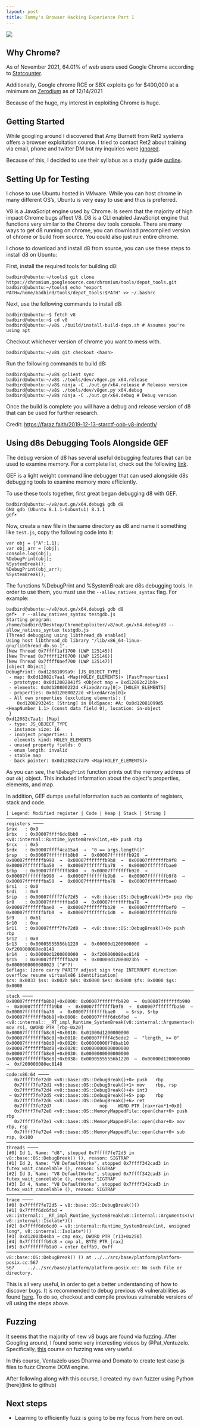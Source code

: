 ```yaml
---
layout: post
title: Tommy's Browser Hacking Experience Part 1
---
```


![](C:\Tools\BrowserExploitStudy2.0\writeup\chrome_rocks.png)

## Why Chrome?

As of November 2021, 64.01% of web users used Google Chrome according to [Statcounter](https://gs.statcounter.com/browser-market-share).

Additionally, Google chrome RCE or SBX exploits go for $400,000 at a minimum on [Zerodium](https://zerodium.com/temporary.html) as of 12/14/2021 

Because of the huge, my interest in exploiting Chrome is huge. 

## Getting Started

While googling around I discovered that Amy Burnett from Ret2 systems offers a browser exploitation course. I tried to contact Ret2 about training via email, phone and twitter DM but my inquiries were [ignored](https://twitter.com/b4db1rd/status/1450543981624889349).

Because of this, I decided to use their syllabus as a study guide [outline](githublink).

## Setting Up for Testing

I chose to use Ubuntu hosted in VMware. While you can host chrome in many different OS’s, Ubuntu is very easy to use and thus is preferred. 

V8 is a JavaScript engine used by Chrome. Is seem that the majority of high impact Chrome bugs affect V8. D8 is a CLI enabled JavaScript engine that functions very similar to the Chrome dev tools console.  There are many ways to get d8 running on chrome, you can download precompiled version of chrome or build from source. You could also just run entire chrome. 

I chose to download and install d8 from source, you can use these steps to install d8 on Ubuntu:


First, install the required tools for building d8:
```
badbird@ubuntu:~/tools$ git clone https://chromium.googlesource.com/chromium/tools/depot_tools.git
badbird@ubuntu:~/tools$ echo "export PATH=/home/badbird/tools/depot_tools:$PATH" >> ~/.bashrc
```

Next, use the following commands to install d8:
```
badbird@ubuntu:~$ fetch v8
badbird@ubuntu:~$ cd v8
badbird@ubuntu:~/v8$ ./build/install-build-deps.sh # Assumes you're using apt
```

Checkout whichever version of chrome you want to mess with.
```
badbird@ubuntu:~/v8$ git checkout <hash>
```

Run the following commands to build d8:
```
badbird@ubuntu:~/v8$ gclient sync
badbird@ubuntu:~/v8$ ./tools/dev/v8gen.py x64.release
badbird@ubuntu:~/v8$ ninja -C ./out.gn/x64.release # Release version
badbird@ubuntu:~/v8$ ./tools/dev/v8gen.py x64.debug
badbird@ubuntu:~/v8$ ninja -C ./out.gn/x64.debug # Debug version
```

Once the build is complete you will have a debug and release version of d8 that can be used for further research. 

Credit:
https://faraz.faith/2019-12-13-starctf-oob-v8-indepth/

## Using d8s Debugging Tools Alongside GEF

The debug version of d8 has several useful debugging features that can be used to examine memory. 
For a complete list, check out the following [link](https://chromium.googlesource.com/external/v8/+/95fef17346bb1ca4e29e5d28115046f52d78af51/src/runtime/runtime.h). 

GEF is a light weight command line debugger that can used alongside d8s debugging tools to examine memory more efficiently.

To use these tools together, first great began debugging d8 with GEF.
```
badbird@ubuntu:~/v8/out.gn/x64.debug$ gdb d8
GNU gdb (Ubuntu 8.1.1-0ubuntu1) 8.1.1
gef➤
```

Now, create a new file in the same directory as d8 and name it something like `test.js`, copy the following code into it:
```
var obj = {"A":1.1};
var obj_arr = [obj];
console.log(obj);
%DebugPrint(obj);
%SystemBreak();
%DebugPrint(obj_arr);
%SystemBreak();
```

The functions %DebugPrint and %SystemBreak are d8s debugging tools. In order to use them, you must use the `--allow_natives_syntax` flag. For example:
```
badbird@ubuntu:~/v8/out.gn/x64.debug$ gdb d8 
gef➤  r --allow_natives_syntax testgdb.js 
Starting program: /home/badbird/Desktop/ChromeExploiter/v8/out.gn/x64.debug/d8 --allow_natives_syntax testgdb.js
[Thread debugging using libthread_db enabled]
Using host libthread_db library "/lib/x86_64-linux-gnu/libthread_db.so.1".
[New Thread 0x7ffff1af1700 (LWP 125145)]
[New Thread 0x7ffff12f0700 (LWP 125146)]
[New Thread 0x7ffff0aef700 (LWP 125147)]
[object Object]
DebugPrint: 0xd12081099a9: [JS_OBJECT_TYPE]
 - map: 0x0d12082c7aa1 <Map(HOLEY_ELEMENTS)> [FastProperties]
 - prototype: 0x0d12082841f5 <Object map = 0xd12082c21b9>
 - elements: 0x0d120800222d <FixedArray[0]> [HOLEY_ELEMENTS]
 - properties: 0x0d120800222d <FixedArray[0]>
 - All own properties (excluding elements): {
    0xd1208293245: [String] in OldSpace: #A: 0x0d12081099d5 <HeapNumber 1.1> (const data field 0), location: in-object
 }
0xd12082c7aa1: [Map]
 - type: JS_OBJECT_TYPE
 - instance size: 16
 - inobject properties: 1
 - elements kind: HOLEY_ELEMENTS
 - unused property fields: 0
 - enum length: invalid
 - stable_map
 - back pointer: 0x0d12082c7a79 <Map(HOLEY_ELEMENTS)>
```

As you can see, the `%DebugPrint` function prints out the memory address of our `obj` object. This included information about the object's properties, elements, and map.

In addition, GEF dumps useful information such as contents of registers, stack and code. 

```
[ Legend: Modified register | Code | Heap | Stack | String ]
──────────────────────────────────────────────────────────────────────────────────────────────────────────── registers ────
$rax   : 0x0               
$rbx   : 0x00007ffff6dc6bb0  →  <v8::internal::Runtime_SystemBreak(int,+0> push rbp
$rcx   : 0x5               
$rdx   : 0x00007ffff4ca15ad  →  "0 == args.length()"
$rsp   : 0x00007fffffffb8b0  →  0x00007fffffffb920  →  0x00007fffffffb990  →  0x00007fffffffb9b8  →  0x00007fffffffb9f8  →  0x00007fffffffba50  →  0x00007fffffffba78  →  0x00007fffffffbae0
$rbp   : 0x00007fffffffb8b0  →  0x00007fffffffb920  →  0x00007fffffffb990  →  0x00007fffffffb9b8  →  0x00007fffffffb9f8  →  0x00007fffffffba50  →  0x00007fffffffba78  →  0x00007fffffffbae0
$rsi   : 0x0               
$rdi   : 0x0               
$rip   : 0x00007ffff7fe72d5  →  <v8::base::OS::DebugBreak()+5> pop rbp
$r8    : 0x00007fffffffba50  →  0x00007fffffffba78  →  0x00007fffffffbae0  →  0x00007fffffffbb20  →  0x00007fffffffbef0  →  0x00007fffffffbfb0  →  0x00007fffffffc1d0  →  0x00007fffffffd1f0
$r9    : 0x61              
$r10   : 0xe               
$r11   : 0x00007ffff7fe72d0  →  <v8::base::OS::DebugBreak()+0> push rbp
$r12   : 0x0               
$r13   : 0x00005555556b1220  →  0x00000d1200000000  →  0xf200000080ec8148
$r14   : 0x00000d1200000000  →  0xf200000080ec8148
$r15   : 0x00007fffffffba20  →  0x00000d12080023b5  →  0x0000000000080023 ("#"?)
$eflags: [zero carry PARITY adjust sign trap INTERRUPT direction overflow resume virtualx86 identification]
$cs: 0x0033 $ss: 0x002b $ds: 0x0000 $es: 0x0000 $fs: 0x0000 $gs: 0x0000 
──────────────────────────────────────────────────────────────────────────────────────────────────────────────── stack ────
0x00007fffffffb8b0│+0x0000: 0x00007fffffffb920  →  0x00007fffffffb990  →  0x00007fffffffb9b8  →  0x00007fffffffb9f8  →  0x00007fffffffba50  →  0x00007fffffffba78  →  0x00007fffffffbae0    ← $rsp, $rbp
0x00007fffffffb8b8│+0x0008: 0x00007ffff6dc6fbd  →  <v8::internal::__RT_impl_Runtime_SystemBreak(v8::internal::Arguments<(v8::internal::ArgumentsType)0>,+0> mov rsi, QWORD PTR [rbp-0x20]
0x00007fffffffb8c0│+0x0010: 0x01000d1200000000
0x00007fffffffb8c8│+0x0018: 0x00007ffff4c5ede2  →  "length_ >= 0"
0x00007fffffffb8d0│+0x0020: 0x00000000f7dbab10
0x00007fffffffb8d8│+0x0028: 0x0000000000000000
0x00007fffffffb8e0│+0x0030: 0x0000000000000000
0x00007fffffffb8e8│+0x0038: 0x00005555556b1220  →  0x00000d1200000000  →  0xf200000080ec8148
────────────────────────────────────────────────────────────────────────────────────────────────────────── code:x86:64 ────
   0x7ffff7fe72d0 <v8::base::OS::DebugBreak()+0> push   rbp
   0x7ffff7fe72d1 <v8::base::OS::DebugBreak()+1> mov    rbp, rsp
   0x7ffff7fe72d4 <v8::base::OS::DebugBreak()+4> int3   
 → 0x7ffff7fe72d5 <v8::base::OS::DebugBreak()+5> pop    rbp
   0x7ffff7fe72d6 <v8::base::OS::DebugBreak()+6> ret    
   0x7ffff7fe72d7                  nop    WORD PTR [rax+rax*1+0x0]
   0x7ffff7fe72e0 <v8::base::OS::MemoryMappedFile::open(char+0> push   rbp
   0x7ffff7fe72e1 <v8::base::OS::MemoryMappedFile::open(char+0> mov    rbp, rsp
   0x7ffff7fe72e4 <v8::base::OS::MemoryMappedFile::open(char+0> sub    rsp, 0x100
────────────────────────────────────────────────────────────────────────────────────────────────────────────── threads ────
[#0] Id 1, Name: "d8", stopped 0x7ffff7fe72d5 in v8::base::OS::DebugBreak() (), reason: SIGTRAP
[#1] Id 2, Name: "V8 DefaultWorke", stopped 0x7ffff342cad3 in futex_wait_cancelable (), reason: SIGTRAP
[#2] Id 3, Name: "V8 DefaultWorke", stopped 0x7ffff342cad3 in futex_wait_cancelable (), reason: SIGTRAP
[#3] Id 4, Name: "V8 DefaultWorke", stopped 0x7ffff342cad3 in futex_wait_cancelable (), reason: SIGTRAP
──────────────────────────────────────────────────────────────────────────────────────────────────────────────── trace ────
[#0] 0x7ffff7fe72d5 → v8::base::OS::DebugBreak()()
[#1] 0x7ffff6dc6fbd → v8::internal::__RT_impl_Runtime_SystemBreak(v8::internal::Arguments<(v8::internal::ArgumentsType)0>, v8::internal::Isolate*)()
[#2] 0x7ffff6dc6cd0 → v8::internal::Runtime_SystemBreak(int, unsigned long*, v8::internal::Isolate*)()
[#3] 0xd12003b44ba → cmp eax, DWORD PTR [r13+0x250]
[#4] 0x7fffffffb9c8 → cmp al, BYTE PTR [rax]
[#5] 0x7fffffffb9a0 → enter 0xffb9, 0xff
───────────────────────────────────────────────────────────────────────────────────────────────────────────────────────────
v8::base::OS::DebugBreak() () at ../../src/base/platform/platform-posix.cc:567
567     ../../src/base/platform/platform-posix.cc: No such file or directory.
```

This is all very useful, in order to get a better understanding of how to discover bugs. It is recommended to debug previous v8 vulnerabilities as found [here](https://github.com/tunz/js-vuln-db). To do so, checkout and compile previous vulnerable versions of v8 using the steps above. 

## Fuzzing
It seems that the majority of new v8 bugs are found via fuzzing. After Googling around, I found some very interesting videos by @Pat_Ventuzelo. Specifically, [this](https://fuzzinglabs.com/fuzzing-javascript-wasm-dharma-chrome-v8/) course on fuzzing was very useful. 

In this course, Ventuzelo uses Dharma and Domato to create test case js files to fuzz Chrome DOM engine. 

After following along with this course, I created my own fuzzer using Python [here](link to github)

## Next steps
- Learning to efficiently fuzz is going to be my focus from here on out.